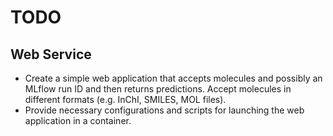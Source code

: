 # TODO

## Web Service

* Create a simple web application that accepts molecules and possibly an MLflow run ID and then returns predictions. Accept molecules in different formats (e.g. InChI, SMILES, MOL files).
* Provide necessary configurations and scripts for launching the web application in a container.
